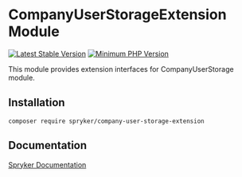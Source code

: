 # CompanyUserStorageExtension Module
[![Latest Stable Version](https://poser.pugx.org/spryker/company-user-storage-extension/v/stable.svg)](https://packagist.org/packages/spryker/company-user-storage-extension)
[![Minimum PHP Version](https://img.shields.io/badge/php-%3E%3D%207.4-8892BF.svg)](https://php.net/)

This module provides extension interfaces for CompanyUserStorage module.

## Installation

```
composer require spryker/company-user-storage-extension
```

## Documentation

[Spryker Documentation](https://docs.spryker.com)
